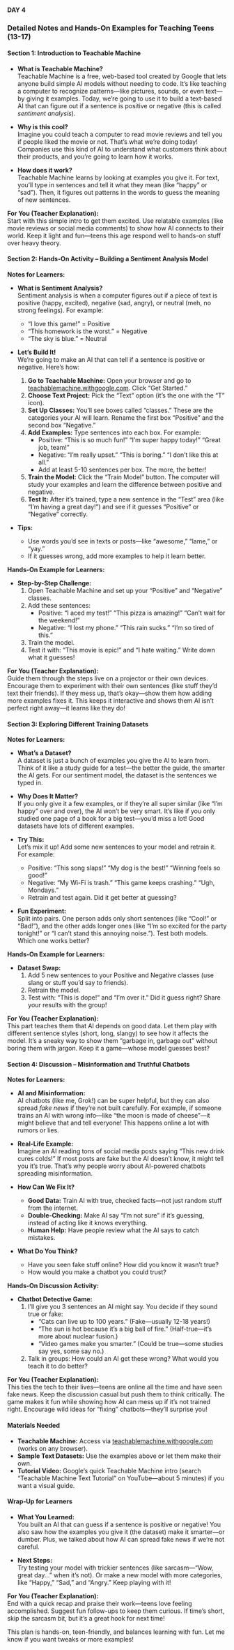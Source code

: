 #### DAY 4

### Detailed Notes and Hands-On Examples for Teaching Teens (13-17)

#### Section 1: Introduction to Teachable Machine

- **What is Teachable Machine?**  
  Teachable Machine is a free, web-based tool created by Google that lets anyone build simple AI models without needing to code. It’s like teaching a computer to recognize patterns—like pictures, sounds, or even text—by giving it examples. Today, we’re going to use it to build a text-based AI that can figure out if a sentence is positive or negative (this is called _sentiment analysis_).
- **Why is this cool?**  
  Imagine you could teach a computer to read movie reviews and tell you if people liked the movie or not. That’s what we’re doing today! Companies use this kind of AI to understand what customers think about their products, and you’re going to learn how it works.

- **How does it work?**  
  Teachable Machine learns by looking at examples you give it. For text, you’ll type in sentences and tell it what they mean (like “happy” or “sad”). Then, it figures out patterns in the words to guess the meaning of new sentences.

**For You (Teacher Explanation):**  
Start with this simple intro to get them excited. Use relatable examples (like movie reviews or social media comments) to show how AI connects to their world. Keep it light and fun—teens this age respond well to hands-on stuff over heavy theory.

#### Section 2: Hands-On Activity – Building a Sentiment Analysis Model

**Notes for Learners:**

- **What is Sentiment Analysis?**  
  Sentiment analysis is when a computer figures out if a piece of text is positive (happy, excited), negative (sad, angry), or neutral (meh, no strong feelings). For example:

  - “I love this game!” = Positive
  - “This homework is the worst.” = Negative
  - “The sky is blue.” = Neutral

- **Let’s Build It!**  
  We’re going to make an AI that can tell if a sentence is positive or negative. Here’s how:

  1. **Go to Teachable Machine:** Open your browser and go to [teachablemachine.withgoogle.com](https://teachablemachine.withgoogle.com/). Click “Get Started.”
  2. **Choose Text Project:** Pick the “Text” option (it’s the one with the “T” icon).
  3. **Set Up Classes:** You’ll see boxes called “classes.” These are the categories your AI will learn. Rename the first box “Positive” and the second box “Negative.”
  4. **Add Examples:** Type sentences into each box. For example:
     - Positive: “This is so much fun!” “I’m super happy today!” “Great job, team!”
     - Negative: “I’m really upset.” “This is boring.” “I don’t like this at all.”
     - Add at least 5-10 sentences per box. The more, the better!
  5. **Train the Model:** Click the “Train Model” button. The computer will study your examples and learn the difference between positive and negative.
  6. **Test It:** After it’s trained, type a new sentence in the “Test” area (like “I’m having a great day!”) and see if it guesses “Positive” or “Negative” correctly.

- **Tips:**
  - Use words you’d see in texts or posts—like “awesome,” “lame,” or “yay.”
  - If it guesses wrong, add more examples to help it learn better.

**Hands-On Example for Learners:**

- **Step-by-Step Challenge:**
  1. Open Teachable Machine and set up your “Positive” and “Negative” classes.
  2. Add these sentences:
     - Positive: “I aced my test!” “This pizza is amazing!” “Can’t wait for the weekend!”
     - Negative: “I lost my phone.” “This rain sucks.” “I’m so tired of this.”
  3. Train the model.
  4. Test it with: “This movie is epic!” and “I hate waiting.” Write down what it guesses!

**For You (Teacher Explanation):**  
Guide them through the steps live on a projector or their own devices. Encourage them to experiment with their own sentences (like stuff they’d text their friends). If they mess up, that’s okay—show them how adding more examples fixes it. This keeps it interactive and shows them AI isn’t perfect right away—it learns like they do!

#### Section 3: Exploring Different Training Datasets

**Notes for Learners:**

- **What’s a Dataset?**  
  A dataset is just a bunch of examples you give the AI to learn from. Think of it like a study guide for a test—the better the guide, the smarter the AI gets. For our sentiment model, the dataset is the sentences we typed in.

- **Why Does It Matter?**  
  If you only give it a few examples, or if they’re all super similar (like “I’m happy” over and over), the AI won’t be very smart. It’s like if you only studied one page of a book for a big test—you’d miss a lot! Good datasets have lots of different examples.

- **Try This:**  
  Let’s mix it up! Add some new sentences to your model and retrain it. For example:

  - Positive: “This song slaps!” “My dog is the best!” “Winning feels so good!”
  - Negative: “My Wi-Fi is trash.” “This game keeps crashing.” “Ugh, Mondays.”
  - Retrain and test again. Did it get better at guessing?

- **Fun Experiment:**  
  Split into pairs. One person adds only short sentences (like “Cool!” or “Bad!”), and the other adds longer ones (like “I’m so excited for the party tonight!” or “I can’t stand this annoying noise.”). Test both models. Which one works better?

**Hands-On Example for Learners:**

- **Dataset Swap:**
  1. Add 5 new sentences to your Positive and Negative classes (use slang or stuff you’d say to friends).
  2. Retrain the model.
  3. Test with: “This is dope!” and “I’m over it.” Did it guess right? Share your results with the group!

**For You (Teacher Explanation):**  
This part teaches them that AI depends on good data. Let them play with different sentence styles (short, long, slangy) to see how it affects the model. It’s a sneaky way to show them “garbage in, garbage out” without boring them with jargon. Keep it a game—whose model guesses best?

#### Section 4: Discussion – Misinformation and Truthful Chatbots

**Notes for Learners:**

- **AI and Misinformation:**  
  AI chatbots (like me, Grok!) can be super helpful, but they can also spread _fake news_ if they’re not built carefully. For example, if someone trains an AI with wrong info—like “the moon is made of cheese”—it might believe that and tell everyone! This happens online a lot with rumors or lies.

- **Real-Life Example:**  
  Imagine an AI reading tons of social media posts saying “This new drink cures colds!” If most posts are fake but the AI doesn’t know, it might tell you it’s true. That’s why people worry about AI-powered chatbots spreading misinformation.

- **How Can We Fix It?**

  - **Good Data:** Train AI with true, checked facts—not just random stuff from the internet.
  - **Double-Checking:** Make AI say “I’m not sure” if it’s guessing, instead of acting like it knows everything.
  - **Human Help:** Have people review what the AI says to catch mistakes.

- **What Do You Think?**
  - Have you seen fake stuff online? How did you know it wasn’t true?
  - How would you make a chatbot you could trust?

**Hands-On Discussion Activity:**

- **Chatbot Detective Game:**
  1. I’ll give you 3 sentences an AI might say. You decide if they sound true or fake:
     - “Cats can live up to 100 years.” (Fake—usually 12-18 years!)
     - “The sun is hot because it’s a big ball of fire.” (Half-true—it’s more about nuclear fusion.)
     - “Video games make you smarter.” (Could be true—some studies say yes, some say no.)
  2. Talk in groups: How could an AI get these wrong? What would you teach it to do better?

**For You (Teacher Explanation):**  
This ties the tech to their lives—teens are online all the time and have seen fake news. Keep the discussion casual but push them to think critically. The game makes it fun while showing how AI can mess up if it’s not trained right. Encourage wild ideas for “fixing” chatbots—they’ll surprise you!

#### Materials Needed

- **Teachable Machine:** Access via [teachablemachine.withgoogle.com](https://teachablemachine.withgoogle.com/) (works on any browser).
- **Sample Text Datasets:** Use the examples above or let them make their own.
- **Tutorial Video:** Google’s quick Teachable Machine intro (search “Teachable Machine Text Tutorial” on YouTube—about 5 minutes) if you want a visual guide.

#### Wrap-Up for Learners

- **What You Learned:**  
  You built an AI that can guess if a sentence is positive or negative! You also saw how the examples you give it (the dataset) make it smarter—or dumber. Plus, we talked about how AI can spread fake news if we’re not careful.

- **Next Steps:**  
  Try testing your model with trickier sentences (like sarcasm—“Wow, great day…” when it’s not). Or make a new model with more categories, like “Happy,” “Sad,” and “Angry.” Keep playing with it!

**For You (Teacher Explanation):**  
End with a quick recap and praise their work—teens love feeling accomplished. Suggest fun follow-ups to keep them curious. If time’s short, skip the sarcasm bit, but it’s a great hook for next time!

This plan is hands-on, teen-friendly, and balances learning with fun. Let me know if you want tweaks or more examples!
